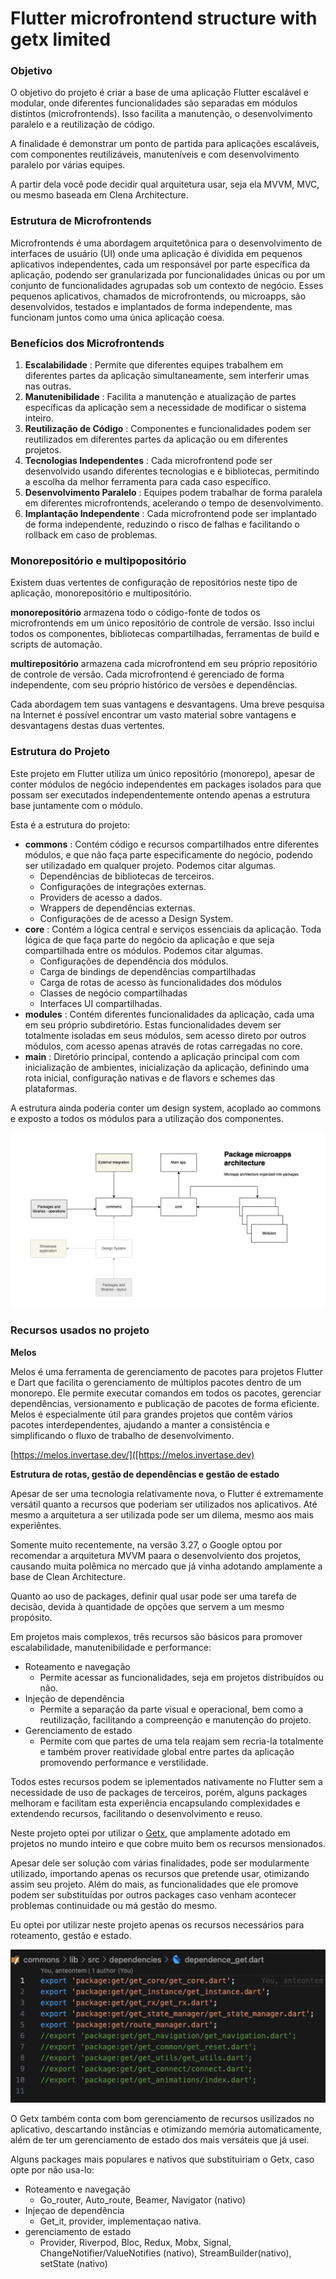 # Flutter microfrontend structure with getx limited

### Objetivo

O objetivo do projeto é criar a base de uma aplicação Flutter escalável e modular, onde diferentes funcionalidades são separadas em módulos distintos (microfrontends). Isso facilita a manutenção, o desenvolvimento paralelo e a reutilização de código.

A finalidade é demonstrar um ponto de partida para aplicações escaláveis, com componentes reutilizáveis, manuteníveis e com desenvolvimento paralelo por várias equipes.

A partir dela você pode decidir qual arquitetura usar, seja ela MVVM, MVC, ou mesmo baseada em Clena Architecture.

### Estrutura de Microfrontends

Microfrontends é uma abordagem arquitetônica para o desenvolvimento de interfaces de usuário (UI) onde uma aplicação é dividida em pequenos aplicativos independentes, cada um responsável por parte específica da aplicação, podendo ser granularizada por funcionalidades únicas ou por um conjunto de funcionalidades agrupadas sob um contexto de negócio. Esses pequenos aplicativos, chamados de microfrontends, ou microapps, são desenvolvidos, testados e implantados de forma independente, mas funcionam juntos como uma única aplicação coesa.

### Benefícios dos Microfrontends

1. **Escalabilidade** : Permite que diferentes equipes trabalhem em diferentes partes da aplicação simultaneamente, sem interferir umas nas outras.
2. **Manutenibilidade** : Facilita a manutenção e atualização de partes específicas da aplicação sem a necessidade de modificar o sistema inteiro.
3. **Reutilização de Código** : Componentes e funcionalidades podem ser reutilizados em diferentes partes da aplicação ou em diferentes projetos.
4. **Tecnologias Independentes** : Cada microfrontend pode ser desenvolvido usando diferentes tecnologias e e bibliotecas, permitindo a escolha da melhor ferramenta para cada caso específico.
5. **Desenvolvimento Paralelo** : Equipes podem trabalhar de forma paralela em diferentes microfrontends, acelerando o tempo de desenvolvimento.
6. **Implantação Independente** : Cada microfrontend pode ser implantado de forma independente, reduzindo o risco de falhas e facilitando o rollback em caso de problemas.

### Monorepositório e multipopositório

Existem duas vertentes de configuração de repositórios neste tipo de aplicação, monorepositório e multipositório.

**monorepositório** armazena todo o código-fonte de todos os microfrontends em um único repositório de controle de versão. Isso inclui todos os componentes, bibliotecas compartilhadas, ferramentas de build e scripts de automação.

**multirepositório** armazena cada microfrontend em seu próprio repositório de controle de versão. Cada microfrontend é gerenciado de forma independente, com seu próprio histórico de versões e dependências.

Cada abordagem tem suas vantagens e desvantagens. Uma breve pesquisa na Internet é possível encontrar um vasto material sobre vantagens e desvantagens destas duas vertentes.

### Estrutura do Projeto

Este projeto em Flutter utiliza um único repositório (monorepo), apesar de conter módulos de negócio independentes em packages isolados para que possam ser executados independentemente ontendo apenas a estrutura base juntamente com o módulo.

Esta é a estrutura do projeto:

* **commons** : Contém código e recursos compartilhados entre diferentes módulos, e que não faça parte especificamente do negócio, podendo ser utilizadado em qualquer projeto. Podemos citar algumas.
  * Dependências de bibliotecas de terceiros.
  * Configurações de integrações externas.
  * Providers de acesso a dados.
  * Wrappers de dependências externas.
  * Configurações de de acesso a Design System.
* **core** : Contém a lógica central e serviços essenciais da aplicação. Toda lógica de que faça parte do negócio da aplicação e que seja compartilhada entre os módulos. Podemos citar algumas.
  * Configurações de dependência dos módulos.
  * Carga de bindings de dependências compartilhadas
  * Carga de rotas de acesso às funcionalidades dos módulos
  * Classes de negócio compartilhadas
  * Interfaces UI compartilhadas.
* **modules** : Contém diferentes funcionalidades da aplicação, cada uma em seu próprio subdiretório. Estas funcionalidades devem ser totalmente isoladas em seus módulos, sem acesso direto por outros módulos, com acesso apenas através de rotas carregadas no core.
* **main** : Diretório principal, contendo a aplicação principal com com inicialização de ambientes, inicialização da aplicação, definindo uma rota inicial, configuração nativas e de flavors e schemes das plataformas.

A estrutura ainda poderia conter um design system, acoplado ao commons e exposto a todos os módulos para a utilização dos componentes.

![](assets/20241223_110219_image.png)

### Recursos usados no projeto

**Melos**

Melos é uma ferramenta de gerenciamento de pacotes para projetos Flutter e Dart que facilita o gerenciamento de múltiplos pacotes dentro de um monorepo. Ele permite executar comandos em todos os pacotes, gerenciar dependências, versionamento e publicação de pacotes de forma eficiente. Melos é especialmente útil para grandes projetos que contêm vários pacotes interdependentes, ajudando a manter a consistência e simplificando o fluxo de trabalho de desenvolvimento.

[https://melos.invertase.dev/]([https://melos.invertase.dev)

**Estrutura de rotas, gestão de dependências e gestão de estado**

Apesar de ser uma tecnologia relativamente nova, o Flutter é extremamente versátil quanto a recursos que poderiam ser utilizados nos aplicativos. Até mesmo a arquitetura a ser utilizada pode ser um dilema, mesmo aos mais experiêntes.

Somente muito recentemente, na versão 3.27, o Google optou por recomendar a arquitetura MVVM paara o desenvolviento dos projetos, causando muita polêmica no mercado que já vinha adotando amplamente a base de Clean Architecture.

Quanto ao uso de packages, definir qual usar pode ser uma tarefa de decisão, devida à quantidade de opções que servem a um mesmo propósito.

Em projetos mais complexos, três recursos são básicos para promover escalabilidade, manutenibilidade e performance:


* Roteamento e navegação
  * Permite acessar as funcionalidades, seja em projetos distribuídos ou não.
* Injeção de dependência
  * Permite a separação da parte visual e operacional, bem como a reutilização, facilitando a compreenção e manutenção do projeto.
* Gerenciamento de estado
  * Permite com que partes de uma tela reajam sem recria-la totalmente e também prover reatividade global entre partes da aplicação promovendo performance e verstilidade.



Todos estes recursos podem se iplementados nativamente no Flutter sem a necessidade de uso de packages de terceiros, porém, alguns packages melhoram e facilitam esta experiência encapsulando complexidades e extendendo recursos, facilitando o desenvolvimento e reuso.

Neste projeto optei por utilizar o [Getx](https://pub.dev/packages/get), que  amplamente adotado em projetos no mundo inteiro e que cobre muito bem os recursos  mensionados.

Apesar dele ser solução com várias finalidades, pode ser modularmente utilizado, importando apenas os recursos que pretende usar, otimizando assim seu projeto. Além do mais, as funcionalidades que ele promove podem ser substituídas por outros packages caso venham acontecer problemas continuidade ou má gestão do mesmo.

Eu optei por utilizar neste projeto apenas os recursos necessários para roteamento, gestão e estado.



![](assets/20241223_121106_image.png)

O Getx também conta com bom gerenciamento de recursos usilizados no aplicativo, descartando instâncias e otimizando memória automaticamente, além de ter um gerenciamento de estado dos mais versáteis que já usei.

Alguns packages mais populares e nativos que substituiriam o Getx, caso opte por não usa-lo:

* Roteamento e navegação
  * Go_router, Auto_route, Beamer, Navigator (nativo)
* Injeçao de dependência
  * Get_it, provider, implementaçao nativa.
* gerenciamento de estado
  * Provider, Riverpod, Bloc, Redux, Mobx, Signal, ChangeNotifier/ValueNotifies (nativo), StreamBuilder(nativo), setState (nativo)
